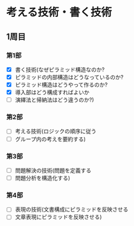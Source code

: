 # 考える技術・書く技術
## 1周目
### 第1部
- [x] 書く技術(なぜピラミッド構造なのか?
- [x] ピラミッドの内部構造はどうなっているのか?
- [x] ピラミッド構造はどうやって作るのか?
- [x] 導入部はどう構成すればよいか
- [ ] 演繹法と帰納法はどう違うのか?)

### 第2部
- [ ] 考える技術(ロジックの順序に従う
- [ ] グループ内の考えを要約する)

### 第3部
- [ ] 問題解決の技術(問題を定義する
- [ ] 問題分析を構造化する)

### 第4部
- [ ] 表現の技術(文書構成にピラミッドを反映させる
- [ ] 文章表現にピラミッドを反映させる)
